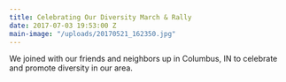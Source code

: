 ```yaml
---
title: Celebrating Our Diversity March & Rally
date: 2017-07-03 19:53:00 Z
main-image: "/uploads/20170521_162350.jpg"
---
```


We joined with our friends and neighbors up in Columbus, IN to celebrate and promote diversity in our area. 